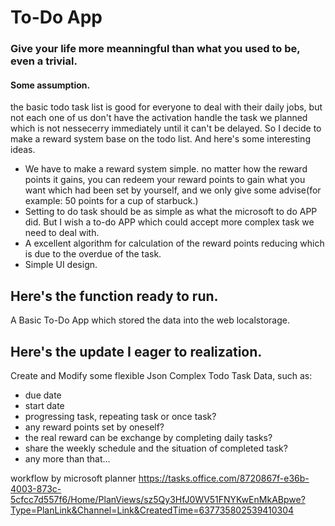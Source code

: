 # To-Do App
### Give your life more meanningful than what you used to be, even a trivial.

#### Some assumption.
the basic todo task list is good for everyone to deal with their daily jobs, but not each one of us don't have the activation handle the task we planned which is not nessecerry immediately until it can't be delayed.
So I decide to make a reward system base on the todo list.
And here's some interesting ideas.
- We have to make a reward system simple. no matter how the reward points it gains, you can redeem your reward points to gain what you want which had been set by yourself, and we only give some advise(for example: 50 points for a cup of starbuck.)
- Setting to do task should be as simple as what the microsoft to do APP did. But I wish a to-do APP which could accept more complex task we need to deal with.
- A excellent algorithm for calculation of the reward points reducing which is due to the overdue of the task.
- Simple UI design.

## Here's the function ready to run.
A Basic To-Do App which stored the data into the web localstorage.

## Here's the update I eager to realization.
Create and Modify some flexible Json Complex Todo Task Data, such as:
- due date
- start date
- progressing task, repeating task or once task?
- any reward points set by oneself?
- the real reward can be exchange by completing daily tasks?
- share the weekly schedule and the situation of completed task?
- any more than that...


workflow by microsoft planner
https://tasks.office.com/8720867f-e36b-4003-873c-5cfcc7d557f6/Home/PlanViews/sz5Qy3HfJ0WV51FNYKwEnMkABpwe?Type=PlanLink&Channel=Link&CreatedTime=637735802539410304
